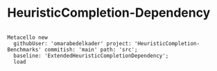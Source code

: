 # HeuristicCompletion-Dependency

```smalltalk

Metacello new
  githubUser: 'omarabedelkader' project: 'HeuristicCompletion-Benchmarks' commitish: 'main' path: 'src';
  baseline: 'ExtendedHeuristicCompletionDependency';
  load

```
